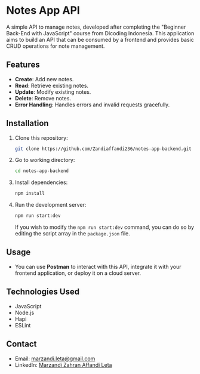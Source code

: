 
# Notes App API

A simple API to manage notes, developed after completing the "Beginner Back-End with JavaScript" course from Dicoding Indonesia. This application aims to build an API that can be consumed by a frontend and provides basic CRUD operations for note management.

## Features

- **Create**: Add new notes.
- **Read**: Retrieve existing notes.
- **Update**: Modify existing notes.
- **Delete**: Remove notes.
- **Error Handling**: Handles errors and invalid requests gracefully.

## Installation

1. Clone this repository:
   ```bash
   git clone https://github.com/Zandiaffandi236/notes-app-backend.git
   ```
2. Go to working directory:
   ```bash
   cd notes-app-backend
   ```
4. Install dependencies:
   ```bash
   npm install
   ```
5. Run the development server:
   ```bash
   npm run start:dev
   ```

   If you wish to modify the `npm run start:dev` command, you can do so by editing the script array in the `package.json` file.

## Usage

- You can use **Postman** to interact with this API, integrate it with your frontend application, or deploy it on a cloud server.

## Technologies Used

- JavaScript
- Node.js
- Hapi
- ESLint

## Contact

- Email: [marzandi.leta@gmail.com](mailto:marzandi.leta@gmail.com)
- LinkedIn: [Marzandi Zahran Affandi Leta](https://linkedin.com/in/marzandi-zahran-affandi-leta-5b69a9175/)
